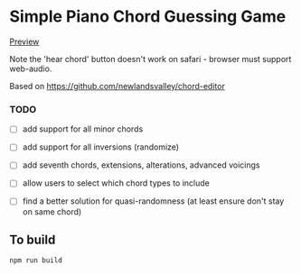# Simple Piano Chord Guessing Game

[Preview](https://653d4c0800a10f0008bdc709--harmonious-medovik-c901fa.netlify.app/)

Note the 'hear chord' button doesn't work on safari - browser must support web-audio.

Based on https://github.com/newlandsvalley/chord-editor


### TODO

- [ ] add support for all minor chords
- [ ] add support for all inversions (randomize)
- [ ] add seventh chords, extensions, alterations, advanced voicings
- [ ] allow users to select which chord types to include
- [ ] find a better solution for quasi-randomness (at least ensure don't stay on same chord)


To build
--------

    npm run build


